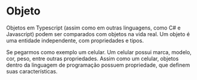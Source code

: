 # Objeto

Objetos em Typescript (assim como em outras linguagens, como C# e Javascript) podem ser comparados com objetos na vida real. Um objeto é uma entidade independente, com propriedades e tipos. 

Se pegarmos como exemplo um celular. Um celular possui marca, modelo, cor, peso, entre outras propriedades. Assim como um celular, objetos dentro da linguagem de programação possuem propriedade, que definem suas características.
